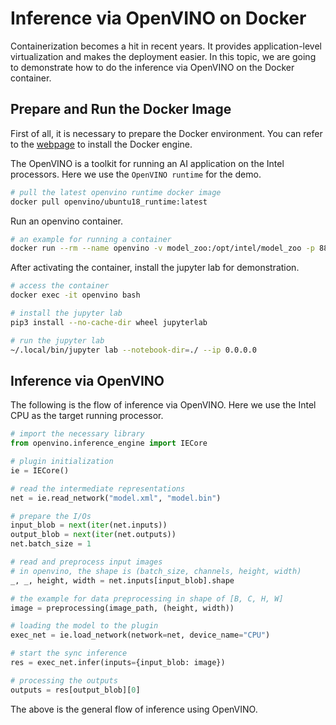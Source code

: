 # Inference via OpenVINO on Docker

Containerization becomes a hit in recent years. It provides application-level virtualization and makes the deployment easier. In this topic, we are going to demonstrate how to do the inference via OpenVINO on the Docker container.

## Prepare and Run the Docker Image

First of all, it is necessary to prepare the Docker environment. You can refer to the [webpage](https://docs.docker.com/engine/install/ubuntu/) to install the Docker engine.

The OpenVINO is a toolkit for running an AI application on the Intel processors. Here we use the `OpenVINO runtime` for the demo.

```sh
# pull the latest openvino runtime docker image
docker pull openvino/ubuntu18_runtime:latest
```

Run an openvino container.

```sh
# an example for running a container
docker run --rm --name openvino -v model_zoo:/opt/intel/model_zoo -p 8888:8888 -d openvino/ubuntu18_runtime:latest
```

After activating the container, install the jupyter lab for demonstration.

```sh
# access the container
docker exec -it openvino bash

# install the jupyter lab
pip3 install --no-cache-dir wheel jupyterlab

# run the jupyter lab
~/.local/bin/jupyter lab --notebook-dir=./ --ip 0.0.0.0
```

## Inference via OpenVINO

The following is the flow of inference via OpenVINO. Here we use the Intel CPU as the target running processor.

```py
# import the necessary library
from openvino.inference_engine import IECore

# plugin initialization
ie = IECore()

# read the intermediate representations
net = ie.read_network("model.xml", "model.bin")

# prepare the I/Os
input_blob = next(iter(net.inputs))
output_blob = next(iter(net.outputs))
net.batch_size = 1

# read and preprocess input images
# in openvino, the shape is (batch_size, channels, height, width)
_, _, height, width = net.inputs[input_blob].shape

# the example for data preprocessing in shape of [B, C, H, W]
image = preprocessing(image_path, (height, width))

# loading the model to the plugin
exec_net = ie.load_network(network=net, device_name="CPU")

# start the sync inference
res = exec_net.infer(inputs={input_blob: image})

# processing the outputs
outputs = res[output_blob][0]
```

The above is the general flow of inference using OpenVINO.